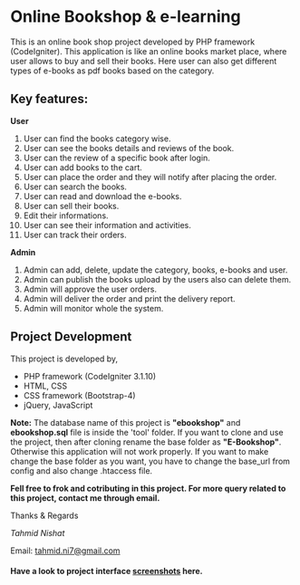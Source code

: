 # Online Bookshop & e-learning

This is an online book shop project developed by PHP framework (CodeIgniter). This application is like an online books market place, where user allows to buy and sell their books. Here user can also get different types of e-books as pdf books based on the category.

## Key features:
**User**
1. User can find the books category wise.
2. User can see the books details and reviews of the book.
3. User can the review of a specific book after login.
4. User can add books to the cart.
5. User can place the order and they will notify after placing the order.
6. User can search the books.
7. User can read and download the e-books.
8. User can sell their books.
9. Edit their informations.
10. User can see their information and activities.
11. User can track their orders.

**Admin**
1. Admin can add, delete, update the category, books, e-books and user.
2. Admin can publish the books upload by the users also can delete them.
3. Admin will approve the user orders.
4. Admin will deliver the order and print the delivery report.
5. Admin will monitor whole the system.

## Project Development
This project is developed by,
- PHP framework (CodeIgniter 3.1.10)
- HTML, CSS
- CSS framework (Bootstrap-4)
- jQuery, JavaScript

**Note:** The database name of this project is **"ebookshop"** and **ebookshop.sql** file is inside the 'tool' folder. If you want to clone and use the project, then after cloning rename the base folder as **"E-Bookshop"**. Otherwise this application will not work properly. If you want to make change the base folder as you want, you have to change the base_url from config and also change .htaccess file. 

**Fell free to frok and cotributing in this project. For more query related to this project, contact me through email.**

Thanks & Regards

*Tahmid Nishat*

Email: tahmid.ni7@gmail.com

#### Have a look to project interface [screenshots](https://imgur.com/a/vPxwOiF) here.
